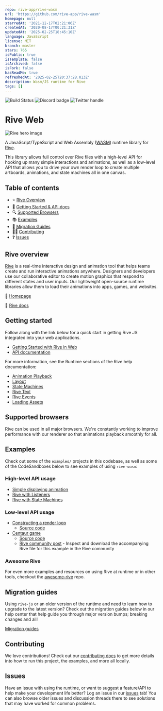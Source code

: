 ```yaml
---
repo: rive-app/rive-wasm
url: 'https://github.com/rive-app/rive-wasm'
homepage: null
starredAt: '2021-12-17T02:21:06Z'
createdAt: '2020-08-17T00:21:31Z'
updatedAt: '2025-02-25T18:45:10Z'
language: JavaScript
license: MIT
branch: master
stars: 765
isPublic: true
isTemplate: false
isArchived: false
isFork: false
hasReadMe: true
refreshedAt: '2025-02-25T20:37:28.013Z'
description: Wasm/JS runtime for Rive
tags: []
---
```


![Build Status](https://github.com/rive-app/rive-wasm/actions/workflows/build.yml/badge.svg)
![Discord badge](https://img.shields.io/discord/532365473602600965)
![Twitter handle](https://img.shields.io/twitter/follow/rive_app.svg?style=social&label=Follow)

# Rive Web

![Rive hero image](https://cdn.rive.app/rive_logo_dark_bg.png)

A JavaScript/TypeScript and Web Assembly ([WASM](https://developer.mozilla.org/en-US/docs/WebAssembly)) runtime library for [Rive](https://rive.app).

This library allows full control over Rive files with a high-level API for hooking up many simple interactions and animations, as well as a low-level API that allows you to drive your own render loop to create multiple artboards, animations, and state machines all in one canvas.

## Table of contents

- :star: [Rive Overview](#rive-overview)
- 🚀 [Getting Started & API docs](#getting-started)
- :mag: [Supported Browsers](#supported-browsers)
- :books: [Examples](#examples)
- :runner: [Migration Guides](#migration-guides)
- 👨‍💻 [Contributing](#contributing)
- :question: [Issues](#issues)

## Rive overview

[Rive](https://rive.app) is a real-time interactive design and animation tool that helps teams create and run interactive animations anywhere. Designers and developers use our collaborative editor to create motion graphics that respond to different states and user inputs. Our lightweight open-source runtime libraries allow them to load their animations into apps, games, and websites.

:house_with_garden: [Homepage](https://rive.app/)

:blue_book: [Rive docs](https://rive.app/community/doc/)

## Getting started

Follow along with the link below for a quick start in getting Rive JS integrated into your web applications.

- [Getting Started with Rive in Web](https://rive.app/community/doc/web-js/docvlgbnS1mp)
- [API documentation](https://rive.app/community/doc/rive-parameters/docHI9ASztXP)

For more information, see the Runtime sections of the Rive help documentation:

- [Animation Playback](https://rive.app/community/doc/animation-playback/docDKKxsr7ko)
- [Layout](https://rive.app/community/doc/layout/docBl81zd1GB)
- [State Machines](https://rive.app/community/doc/state-machines/docxeznG7iiK)
- [Rive Text](https://rive.app/community/doc/text/docn2E6y1lXo)
- [Rive Events](https://rive.app/community/doc/rive-events/docbOnaeffgr)
- [Loading Assets](https://rive.app/community/doc/loading-assets/doct4wVHGPgC)

## Supported browsers

Rive can be used in all major browsers. We're constantly working to improve performance with our renderer so that animations playback smoothly for all.

## Examples

Check out some of the `examples/` projects in this codebase, as well as some of the CodeSandboxes below to see examples of using `rive-wasm`:

### High-level API usage

- [Simple displaying animation](https://codesandbox.io/s/rive-plain-js-sandbox-1ddrc?file=/src/index.js)
- [Rive with Listeners](https://codesandbox.io/s/rivewithlisteners-242drk)
- [Rive with State Machines](https://codesandbox.io/s/rive-web-state-machine-example-v33h3o)

### Low-level API usage

- [Constructing a render loop](https://codesandbox.io/s/rive-canvas-advanced-api-basketball-rgted8)
  - [Source code](https://github.com/rive-app/rive-wasm/tree/master/wasm/examples/parcel_example)
- [Centaur game](https://codesandbox.io/s/rive-canvas-advanced-api-centaur-example-exh2os?file=/src/index.ts)
  - [Source code](https://github.com/rive-app/rive-wasm/tree/master/wasm/examples/centaur_game)
  - [Rive community post](https://rive.app/community/1202-2351-the-centaur-and-the-apples/) - Inspect and download the accompanying Rive file for this example in the Rive community

### Awesome Rive

For even more examples and resources on using Rive at runtime or in other tools, checkout the [awesome-rive](https://github.com/rive-app/awesome-rive) repo.

## Migration guides

Using `rive-js` or an older version of the runtime and need to learn how to upgrade to the latest version? Check out the migration guides below in our help center that help guide you through major version bumps; breaking changes and all!

[Migration guides](https://rive.app/community/doc/migrating-from-rivejs/docX1CbC22dq)

## Contributing

We love contributions! Check out our [contributing docs](./CONTRIBUTING.md) to get more details into how to run this project, the examples, and more all locally.

## Issues

Have an issue with using the runtime, or want to suggest a feature/API to help make your development life better? Log an issue in our [issues](https://github.com/rive-app/rive-wasm/issues) tab! You can also browse older issues and discussion threads there to see solutions that may have worked for common problems.

